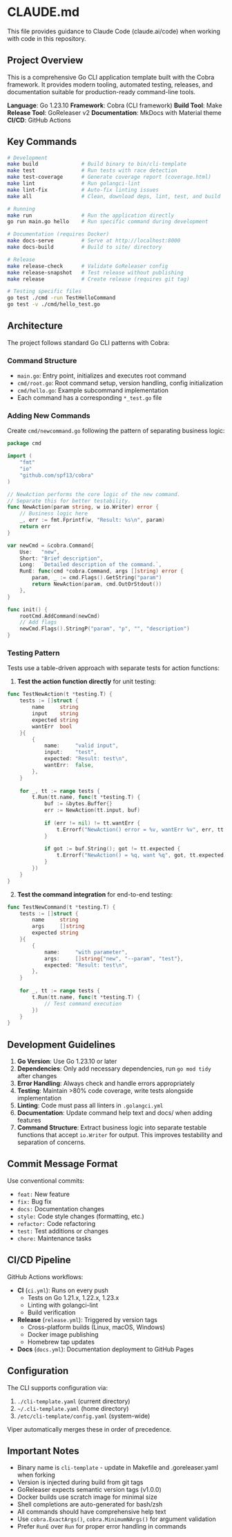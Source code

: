 # CLAUDE.md

This file provides guidance to Claude Code (claude.ai/code) when working with code in this repository.

## Project Overview

This is a comprehensive Go CLI application template built with the Cobra framework. It provides modern tooling, automated testing, releases, and documentation suitable for production-ready command-line tools.

**Language**: Go 1.23.10
**Framework**: Cobra (CLI framework)
**Build Tool**: Make
**Release Tool**: GoReleaser v2
**Documentation**: MkDocs with Material theme
**CI/CD**: GitHub Actions

## Key Commands

```bash
# Development
make build              # Build binary to bin/cli-template
make test               # Run tests with race detection
make test-coverage      # Generate coverage report (coverage.html)
make lint               # Run golangci-lint
make lint-fix           # Auto-fix linting issues
make all                # Clean, download deps, lint, test, and build

# Running
make run                # Run the application directly
go run main.go hello    # Run specific command during development

# Documentation (requires Docker)
make docs-serve         # Serve at http://localhost:8000
make docs-build         # Build to site/ directory

# Release
make release-check      # Validate GoReleaser config
make release-snapshot   # Test release without publishing
make release            # Create release (requires git tag)

# Testing specific files
go test ./cmd -run TestHelloCommand
go test -v ./cmd/hello_test.go
```

## Architecture

The project follows standard Go CLI patterns with Cobra:

### Command Structure
- `main.go`: Entry point, initializes and executes root command
- `cmd/root.go`: Root command setup, version handling, config initialization
- `cmd/hello.go`: Example subcommand implementation
- Each command has a corresponding `*_test.go` file

### Adding New Commands
Create `cmd/newcommand.go` following the pattern of separating business logic:
```go
package cmd

import (
    "fmt"
    "io"
    "github.com/spf13/cobra"
)

// NewAction performs the core logic of the new command.
// Separate this for better testability.
func NewAction(param string, w io.Writer) error {
    // Business logic here
    _, err := fmt.Fprintf(w, "Result: %s\n", param)
    return err
}

var newCmd = &cobra.Command{
    Use:   "new",
    Short: "Brief description",
    Long:  `Detailed description of the command.`,
    RunE: func(cmd *cobra.Command, args []string) error {
        param, _ := cmd.Flags().GetString("param")
        return NewAction(param, cmd.OutOrStdout())
    },
}

func init() {
    rootCmd.AddCommand(newCmd)
    // Add flags
    newCmd.Flags().StringP("param", "p", "", "description")
}
```

### Testing Pattern
Tests use a table-driven approach with separate tests for action functions:

1. **Test the action function directly** for unit testing:
```go
func TestNewAction(t *testing.T) {
    tests := []struct {
        name     string
        input    string
        expected string
        wantErr  bool
    }{
        {
            name:     "valid input",
            input:    "test",
            expected: "Result: test\n",
            wantErr:  false,
        },
    }
    
    for _, tt := range tests {
        t.Run(tt.name, func(t *testing.T) {
            buf := &bytes.Buffer{}
            err := NewAction(tt.input, buf)
            
            if (err != nil) != tt.wantErr {
                t.Errorf("NewAction() error = %v, wantErr %v", err, tt.wantErr)
            }
            
            if got := buf.String(); got != tt.expected {
                t.Errorf("NewAction() = %q, want %q", got, tt.expected)
            }
        })
    }
}
```

2. **Test the command integration** for end-to-end testing:
```go
func TestNewCommand(t *testing.T) {
    tests := []struct {
        name     string
        args     []string
        expected string
    }{
        {
            name:     "with parameter",
            args:     []string{"new", "--param", "test"},
            expected: "Result: test\n",
        },
    }
    
    for _, tt := range tests {
        t.Run(tt.name, func(t *testing.T) {
            // Test command execution
        })
    }
}
```

## Development Guidelines

1. **Go Version**: Use Go 1.23.10 or later
2. **Dependencies**: Only add necessary dependencies, run `go mod tidy` after changes
3. **Error Handling**: Always check and handle errors appropriately
4. **Testing**: Maintain >80% code coverage, write tests alongside implementation
5. **Linting**: Code must pass all linters in `.golangci.yml`
6. **Documentation**: Update command help text and docs/ when adding features
7. **Command Structure**: Extract business logic into separate testable functions that accept `io.Writer` for output. This improves testability and separation of concerns.

## Commit Message Format

Use conventional commits:
- `feat:` New feature
- `fix:` Bug fix
- `docs:` Documentation changes
- `style:` Code style changes (formatting, etc.)
- `refactor:` Code refactoring
- `test:` Test additions or changes
- `chore:` Maintenance tasks

## CI/CD Pipeline

GitHub Actions workflows:
- **CI** (`ci.yml`): Runs on every push
  - Tests on Go 1.21.x, 1.22.x, 1.23.x
  - Linting with golangci-lint
  - Build verification
- **Release** (`release.yml`): Triggered by version tags
  - Cross-platform builds (Linux, macOS, Windows)
  - Docker image publishing
  - Homebrew tap updates
- **Docs** (`docs.yml`): Documentation deployment to GitHub Pages

## Configuration

The CLI supports configuration via:
1. `./cli-template.yaml` (current directory)
2. `~/.cli-template.yaml` (home directory)
3. `/etc/cli-template/config.yaml` (system-wide)

Viper automatically merges these in order of precedence.

## Important Notes

- Binary name is `cli-template` - update in Makefile and .goreleaser.yaml when forking
- Version is injected during build from git tags
- GoReleaser expects semantic version tags (v1.0.0)
- Docker builds use scratch image for minimal size
- Shell completions are auto-generated for bash/zsh
- All commands should have comprehensive help text
- Use `cobra.ExactArgs()`, `cobra.MinimumNArgs()` for argument validation
- Prefer `RunE` over `Run` for proper error handling in commands